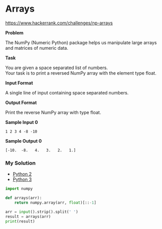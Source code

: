 # Arrays

https://www.hackerrank.com/challenges/np-arrays

**Problem**

The NumPy (Numeric Python) package helps us manipulate large arrays and matrices of numeric data.

**Task**

You are given a space separated list of numbers.  
Your task is to print a reversed NumPy array with the element type float.

**Input Format**
    
A single line of input containing space separated numbers.

**Output Format**

Print the reverse NumPy array with type float.

**Sample Input 0**

```
1 2 3 4 -8 -10
```

**Sample Output 0**

```
[-10.  -8.   4.   3.   2.   1.]
```

### My Solution

- [Python 2](python2.py)
- [Python 3](python3.py)
```python
import numpy

def arrays(arr):
    return numpy.array(arr, float)[::-1]

arr = input().strip().split(' ')
result = arrays(arr)
print(result)
````